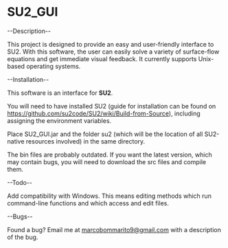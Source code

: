 # SU2_GUI

--Description--

This project is designed to provide an easy and user-friendly interface to SU2. With this software, the user can easily solve a variety of surface-flow equations and get immediate visual feedback. It currently supports Unix-based operating systems.

--Installation--

This software is an interface for <strong>SU2</strong>.

You will need to have installed SU2 (guide for installation can be found on https://github.com/su2code/SU2/wiki/Build-from-Source), including assigning the environment variables.

Place SU2_GUI.jar and the folder su2 (which will be the location of all SU2-native resources involved) in the same directory.

The bin files are probably outdated.  If you want the latest version, which may contain bugs, you will need to download the src files and compile them.

--Todo--

Add compatibility with Windows.  This means editing methods which run command-line functions and which access and edit files.

--Bugs--

Found a bug? Email me at marcobommarito9@gmail.com with a description of the bug.
